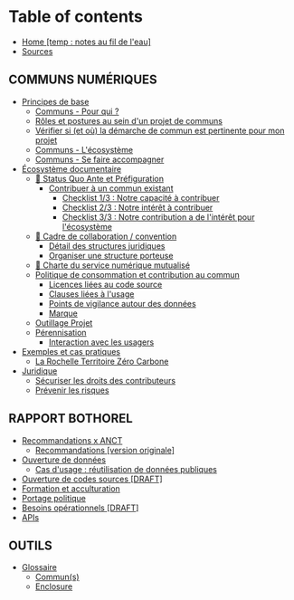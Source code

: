 # Table of contents

* [Home \[temp : notes au fil de l'eau\]](README.md)
* [Sources](sources.md)

## COMMUNS NUMÉRIQUES

* [Principes de base](communs-numeriques/communs-sinformer/README.md)
  * [Communs - Pour qui ?](communs-numeriques/communs-sinformer/premiers-pas.md)
  * [Rôles et postures au sein d'un projet de communs](communs-numeriques/communs-sinformer/communs-quels-roles.md)
  * [Vérifier si \(et où\) la démarche de commun est pertinente pour mon projet](communs-numeriques/communs-sinformer/verifier-si-et-ou-la-demarche-de-commun-est-pertinente-pour-mon-projet.md)
  * [Communs - L'écosystème](communs-numeriques/communs-sinformer/communs-lecosysteme.md)
  * [Communs - Se faire accompagner](communs-numeriques/communs-sinformer/communs-se-faire-accompagner.md)
* [Écosystème documentaire](communs-numeriques/ecosysteme-documentaire/README.md)
  * [📑 Status Quo Ante et Préfiguration](communs-numeriques/ecosysteme-documentaire/prefiguration/README.md)
    * [Contribuer à un commun existant](communs-numeriques/ecosysteme-documentaire/prefiguration/contribuer/README.md)
      * [Checklist 1/3 : Notre capacité à contribuer](communs-numeriques/ecosysteme-documentaire/prefiguration/contribuer/capacite-a-contribuer.md)
      * [Checklist 2/3 : Notre intérêt à contribuer](communs-numeriques/ecosysteme-documentaire/prefiguration/contribuer/interet-a-contribuer.md)
      * [Checklist 3/3 : Notre contribution a de l'intérêt pour l'écosystème](communs-numeriques/ecosysteme-documentaire/prefiguration/contribuer/interet-pour-ecosysteme.md)
  * [🧭 Cadre de collaboration / convention](communs-numeriques/ecosysteme-documentaire/structure-juridique/README.md)
    * [Détail des structures juridiques](communs-numeriques/ecosysteme-documentaire/structure-juridique/detail-des-structures.md)
    * [Organiser une structure porteuse](communs-numeriques/ecosysteme-documentaire/structure-juridique/organiser-une-structure-porteuse.md)
  * [🔧 Charte du service numérique mutualisé](communs-numeriques/ecosysteme-documentaire/charte-du-service-numerique-mutualise.md)
  * [Politique de consommation et contribution au commun](communs-numeriques/ecosysteme-documentaire/synthese/README.md)
    * [Licences liées au code source](communs-numeriques/ecosysteme-documentaire/synthese/code-source.md)
    * [Clauses liées à l'usage](communs-numeriques/ecosysteme-documentaire/synthese/usage.md)
    * [Points de vigilance autour des données](communs-numeriques/ecosysteme-documentaire/synthese/donnees.md)
    * [Marque](communs-numeriques/ecosysteme-documentaire/synthese/marque.md)
  * [Outillage Projet](communs-numeriques/ecosysteme-documentaire/produire-des-communs.md)
  * [Pérennisation](communs-numeriques/ecosysteme-documentaire/perennisation/README.md)
    * [Interaction avec les usagers](communs-numeriques/ecosysteme-documentaire/perennisation/communaute.md)
* [Exemples et cas pratiques](communs-numeriques/exemples/README.md)
  * [La Rochelle Territoire Zéro Carbone](communs-numeriques/exemples/la-rochelle-territoire-zero-carbone.md)
* [Juridique](communs-numeriques/juridique/README.md)
  * [Sécuriser les droits des contributeurs](communs-numeriques/juridique/securiser-les-droits-des-contributeurs.md)
  * [Prévenir les risques](communs-numeriques/juridique/communs-comment-prevenir-les-risques.md)

## RAPPORT BOTHOREL

* [Recommandations x ANCT](rapport-bothorel/recos-anct/README.md)
  * [Recommandations \[version originale\]](rapport-bothorel/recos-anct/recommandations-version-originale.md)
* [Ouverture de données](rapport-bothorel/ouverture-de-donnees/README.md)
  * [Cas d'usage : réutilisation de données publiques](rapport-bothorel/ouverture-de-donnees/cas-usage-reutilisation-donnees-publiques.md)
* [Ouverture de codes sources \[DRAFT\]](rapport-bothorel/ouverture-codes-sources.md)
* [Formation et acculturation](rapport-bothorel/formation-et-acculturation.md)
* [Portage politique](rapport-bothorel/portage-politique.md)
* [Besoins opérationnels \[DRAFT\]](rapport-bothorel/besoins-operationnels.md)
* [APIs](rapport-bothorel/apis.md)

## OUTILS

* [Glossaire](outils/glossaire/README.md)
  * [Commun\(s\)](outils/glossaire/commun-s.md)
  * [Enclosure](outils/glossaire/enclosure.md)

